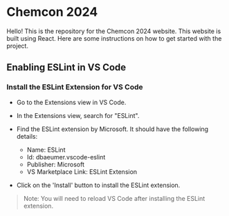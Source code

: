 # Chemcon 2024

Hello! This is the repository for the Chemcon 2024 website. This website is built using React. Here are some instructions on how to get started with the project.

## Enabling ESLint in VS Code

### Install the ESLint Extension for VS Code

- Go to the Extensions view in VS Code.

- In the Extensions view, search for "ESLint".

- Find the ESLint extension by Microsoft. It should have the following details:

  - Name: ESLint
  - Id: dbaeumer.vscode-eslint
  - Publisher: Microsoft
  - VS Marketplace Link: ESLint Extension

- Click on the 'Install' button to install the ESLint extension.

> Note: You will need to reload VS Code after installing the ESLint extension.
